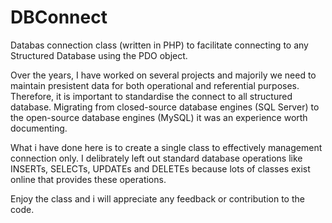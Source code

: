 # DBConnect
Databas connection class (written in PHP) to facilitate connecting to any Structured Database using the PDO object. 

Over the years, I have worked on several projects and majorily we need to maintain presistent data for both operational and referential purposes. Therefore, it is important to standardise the connect to all structured database. Migrating from closed-source database engines (SQL Server) to the open-source database engines (MySQL) it was an experience worth documenting.

What i have done here is to create a single class to effectively management connection only. I delibrately left out standard database operations like INSERTs, SELECTs, UPDATEs and DELETEs because lots of classes exist online that provides these operations.

Enjoy the class and i will appreciate any feedback or contribution to the code.

